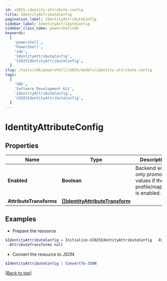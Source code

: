 ```yaml
---
id: v2025-identity-attribute-config
title: IdentityAttributeConfig
pagination_label: IdentityAttributeConfig
sidebar_label: IdentityAttributeConfig
sidebar_class_name: powershellsdk
keywords:
  [
    'powershell',
    'PowerShell',
    'sdk',
    'IdentityAttributeConfig',
    'V2025IdentityAttributeConfig',
  ]
slug: /tools/sdk/powershell/v2025/models/identity-attribute-config
tags:
  [
    'SDK',
    'Software Development Kit',
    'IdentityAttributeConfig',
    'V2025IdentityAttributeConfig',
  ]
---
```


# IdentityAttributeConfig

## Properties

| Name | Type | Description | Notes |
| --- | --- | --- | --- |
| **Enabled** | **Boolean** | Backend will only promote values if the profile/mapping is enabled. | [optional] [default to $false] |
| **AttributeTransforms** | [**[]IdentityAttributeTransform**](identity-attribute-transform) |  | [optional] |

## Examples

- Prepare the resource

```powershell
$IdentityAttributeConfig = Initialize-V2025IdentityAttributeConfig  -Enabled true `
 -AttributeTransforms null
```

- Convert the resource to JSON

```powershell
$IdentityAttributeConfig | ConvertTo-JSON
```

[[Back to top]](#)
